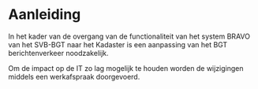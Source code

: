 Aanleiding
==========

In het kader van de overgang van de functionaliteit van het system BRAVO van het
SVB-BGT naar het Kadaster is een aanpassing van het BGT berichtenverkeer
noodzakelijk.

Om de impact op de IT zo lag mogelijk te houden worden de wijzigingen middels
een werkafspraak doorgevoerd.
